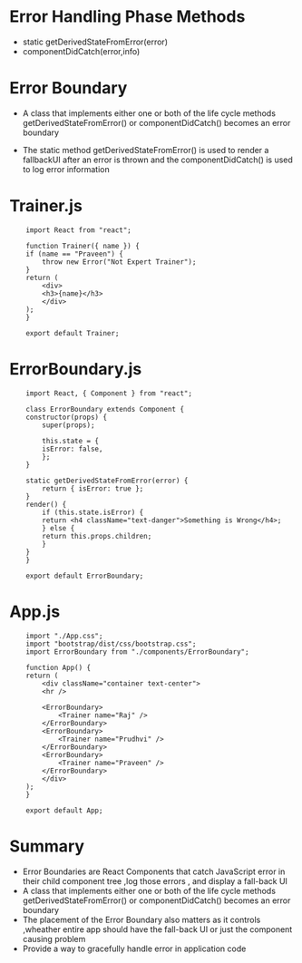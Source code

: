 # Error Handling Phase Methods
* static getDerivedStateFromError(error)
* componentDidCatch(error,info)

# Error Boundary
* A class that implements either one or both of the life cycle methods getDerivedStateFromError() or componentDidCatch() becomes an error boundary

* The static method getDerivedStateFromError() is used to render a fallbackUI after an error is thrown and the componentDidCatch() is used to log error information


# Trainer.js

        import React from "react";

        function Trainer({ name }) {
        if (name == "Praveen") {
            throw new Error("Not Expert Trainer");
        }
        return (
            <div>
            <h3>{name}</h3>
            </div>
        );
        }

        export default Trainer;

# ErrorBoundary.js

        import React, { Component } from "react";

        class ErrorBoundary extends Component {
        constructor(props) {
            super(props);

            this.state = {
            isError: false,
            };
        }

        static getDerivedStateFromError(error) {
            return { isError: true };
        }
        render() {
            if (this.state.isError) {
            return <h4 className="text-danger">Something is Wrong</h4>;
            } else {
            return this.props.children;
            }
        }
        }

        export default ErrorBoundary;

# App.js

        import "./App.css";
        import "bootstrap/dist/css/bootstrap.css";
        import ErrorBoundary from "./components/ErrorBoundary";

        function App() {
        return (
            <div className="container text-center">
            <hr />

            <ErrorBoundary>
                <Trainer name="Raj" />
            </ErrorBoundary>
            <ErrorBoundary>
                <Trainer name="Prudhvi" />
            </ErrorBoundary>
            <ErrorBoundary>
                <Trainer name="Praveen" />
            </ErrorBoundary>
            </div>
        );
        }

        export default App;


# Summary
* Error Boundaries are React Components that catch JavaScript error in their child component tree ,log those errors , and display a fall-back UI
* A class that implements either one or both of the life cycle methods getDerivedStateFromError() or componentDidCatch() becomes an error boundary
* The placement of the Error Boundary also matters as it controls ,wheather entire app should have the fall-back UI or just the component causing problem
* Provide a way to gracefully handle error in application code 
